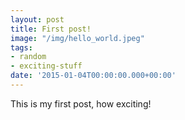 ```yaml
---
layout: post
title: First post!
image: "/img/hello_world.jpeg"
tags:
- random
- exciting-stuff
date: '2015-01-04T00:00:00.000+00:00'
---
```


This is my first post, how exciting!
